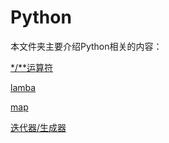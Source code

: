 # Python

本文件夹主要介绍Python相关的内容：

[*/**运算符](https://github.com/lowkeyway/Embedded/blob/master/Software/Language/Python/**%E3%80%81*%20%E8%BF%90%E7%AE%97%E7%AC%A6.md)

[lamba](https://github.com/lowkeyway/Embedded/blob/master/Software/Language/Python/lambda.md)

[map](https://github.com/lowkeyway/Embedded/blob/master/Software/Language/Python/map.md)

[迭代器/生成器](https://github.com/lowkeyway/Embedded/blob/master/Software/Language/Python/%E8%BF%AD%E4%BB%A3%E5%99%A8%E5%92%8C%E7%94%9F%E6%88%90%E5%99%A8.md)

